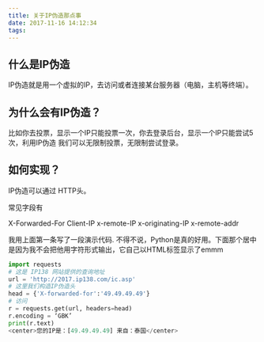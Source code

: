 ```yaml
---
title: 关于IP伪造那点事
date: 2017-11-16 14:12:34
tags:
---
```


## 什么是IP伪造

IP伪造就是用一个虚拟的IP，去访问或者连接某台服务器（电脑，主机等终端）。 

## 为什么会有IP伪造？

比如你去投票，显示一个IP只能投票一次，你去登录后台，显示一个IP只能尝试5次，利用IP伪造 我们可以无限制投票，无限制尝试登录。 

## 如何实现？

IP伪造可以通过 HTTP头。

常见字段有

X-Forwarded-For
Client-IP
x-remote-IP
x-originating-IP
x-remote-addr

我用上面第一条写了一段演示代码.
不得不说，Python是真的好用。下面那个居中是因为我不会把他用字符形式输出，它自己以HTML标签显示了emmm

```python
import requests
# 这是 IP138 网站提供的查询地址
url = 'http://2017.ip138.com/ic.asp'
# 这里我们构造IP伪造头
head = {'X-forwarded-for':'49.49.49.49'}
# 访问
r = requests.get(url, headers=head)
r.encoding = ‘GBK’
print(r.text)
<center>您的IP是：[49.49.49.49] 来自：泰国</center>
```

